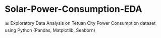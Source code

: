 # Solar-Power-Consumption-EDA
📊 Exploratory Data Analysis on Tetuan City Power Consumption dataset using Python (Pandas, Matplotlib, Seaborn)
